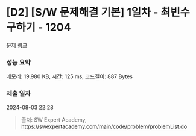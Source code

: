 # [D2] [S/W 문제해결 기본] 1일차 - 최빈수 구하기 - 1204 

[문제 링크](https://swexpertacademy.com/main/code/problem/problemDetail.do?contestProbId=AV13zo1KAAACFAYh) 

### 성능 요약

메모리: 19,980 KB, 시간: 125 ms, 코드길이: 887 Bytes

### 제출 일자

2024-08-03 22:28



> 출처: SW Expert Academy, https://swexpertacademy.com/main/code/problem/problemList.do